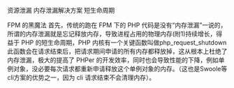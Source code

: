资源泄漏 内存泄漏解决方案 短生命周期

FPM 的黑魔法
首先，传统的跑在 FPM 下的 PHP 代码是没有“内存泄漏”一说的，所谓的内存泄漏就是忘记释放内存，导致进程占用的物理内存(附1)持续增长，得益于 PHP 的短生命周期，PHP 内核有一个关键函数叫做php_request_shutdown此函数会在请求结束后，把请求期间申请的所有内存都释放掉，这从根本上杜绝了内存泄漏，极大的提高了 PHPer 的开发效率，同时也会导致性能的下降，例如单例对象，没必要每次请求都重新申请释放这个单例对象的内存。（这也是Swoole等cli方案的优势之一，因为 cli 请求结束不会清理内存）。